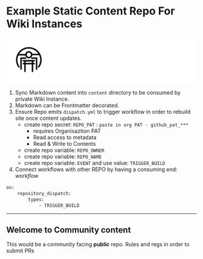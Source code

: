 # Example Static Content Repo For Wiki Instances
![Arcetypal Repo](archetypal-heading.jpg)
1. Sync Markdown content into `content` directory to be consumed by private Wiki Instance.
2. Markdown can be Frontmatter decorated.
3. Ensure Repo emits `dispatch.yml` to trigger workflow in order to rebuild site once content updates.
    * create repo secret: `REPO_PAT` : `paste in org PAT - github_pat_***`
      * requires Organisaztion PAT
      * Read access to metadata
      * Read & Write to Contents
    * create repo variable: `REPO_OWNER`
    * create repo variable: `REPO_NAME`
    * create repo variable: `EVENT` and use value: `TRIGGER_BUILD`
4. Connect workflows with other REPO by having a consuming end:
*workflow*
```
on:
    repository_dispatch:
        types:
            - TRIGGER_BUILD
```

---
## Welcome to Community content

This would be a community facing **public** repo.
Rules and regs in order to submit PRs
